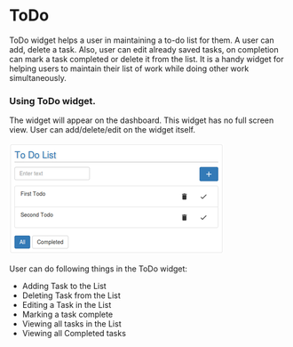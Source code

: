 # ToDo

ToDo widget helps a user in maintaining a to-do list for them. A user can add, delete a task. Also, user can edit already saved tasks, on completion can mark a task completed or delete it from the list. It is a handy widget for helping users to maintain their list of work while doing other work simultaneously.

### Using ToDo widget.

The widget will appear on the dashboard. This widget has no full screen view. User can add/delete/edit on the widget itself.<br/><br/>
![](todo.png)
<br/><br/>
User can do following things in the ToDo widget:
 * Adding Task to the List
 * Deleting Task from the List
 * Editing a Task in the List
 * Marking a task complete
 * Viewing all tasks in the List
 * Viewing all Completed tasks

